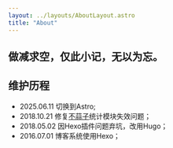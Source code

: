 ```yaml
---
layout: ../layouts/AboutLayout.astro
title: "About"
---
```


## 做减求空，仅此小记，无以为忘。

## 维护历程
- 2025.06.11 切换到Astro;
- 2018.10.21 修复[不蒜子](http://ibruce.info/)统计模块失效问题；
- 2018.05.02 因Hexo插件问题弃坑，改用Hugo；
- 2016.07.01 博客系统使用Hexo；